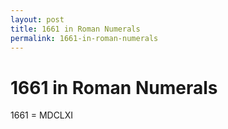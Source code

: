 ```yaml
---
layout: post
title: 1661 in Roman Numerals
permalink: 1661-in-roman-numerals
---
```


# 1661 in Roman Numerals

1661 = MDCLXI
